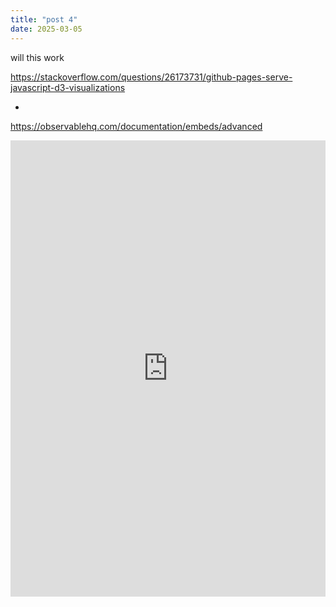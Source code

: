 ```yaml
---
title: "post 4"
date: 2025-03-05
---
```


will this work

https://stackoverflow.com/questions/26173731/github-pages-serve-javascript-d3-visualizations

+

https://observablehq.com/documentation/embeds/advanced

<iframe width="100%" height="730" frameborder="0"
src="https://observablehq.com/embed/@d3/force-directed-tree?cells=chart%2Cdrag"></iframe>